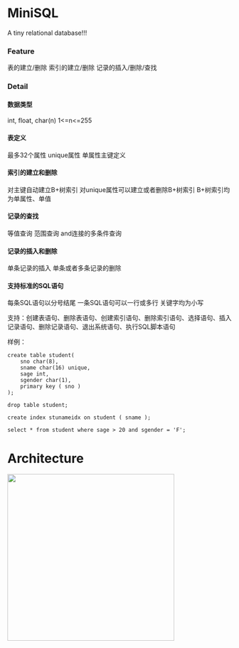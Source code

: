 # MiniSQL
A tiny relational database!!!

### Feature
表的建立/删除
索引的建立/删除
记录的插入/删除/查找

### Detail
#### 数据类型
int, float, char(n) 1<=n<=255

#### 表定义
最多32个属性
unique属性
单属性主键定义

#### 索引的建立和删除
对主键自动建立B+树索引
对unique属性可以建立或者删除B+树索引
B+树索引均为单属性、单值

#### 记录的查找
等值查询
范围查询
and连接的多条件查询

#### 记录的插入和删除
单条记录的插入
单条或者多条记录的删除

#### 支持标准的SQL语句
每条SQL语句以分号结尾
一条SQL语句可以一行或多行
关键字均为小写

支持：创建表语句、删除表语句、创建索引语句、删除索引语句、选择语句、插入记录语句、删除记录语句、退出系统语句、执行SQL脚本语句

样例：
```
create table student(
	sno char(8),
	sname char(16) unique,
	sage int,
	sgender char(1),
	primary key ( sno )
);

drop table student;

create index stunameidx on student ( sname );

select * from student where sage > 20 and sgender = 'F';
```
# Architecture
<img src="https://github.com/travmygit/MiniSQL/blob/master/res/minisql.png" width=375>
